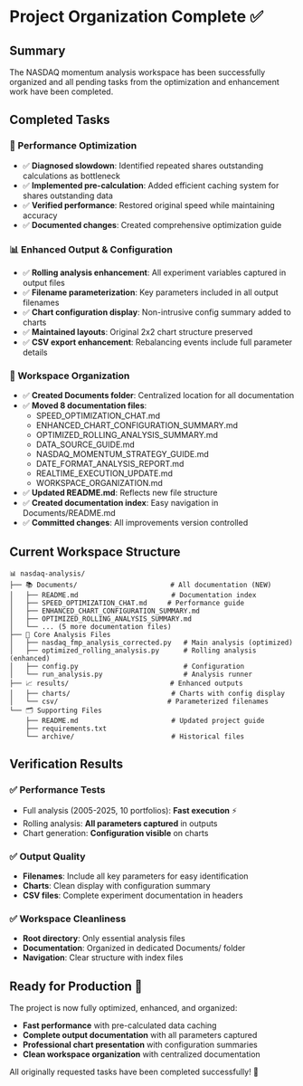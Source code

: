# Project Organization Complete ✅

## Summary
The NASDAQ momentum analysis workspace has been successfully organized and all pending tasks from the optimization and enhancement work have been completed.

## Completed Tasks

### 🚀 Performance Optimization
- ✅ **Diagnosed slowdown**: Identified repeated shares outstanding calculations as bottleneck
- ✅ **Implemented pre-calculation**: Added efficient caching system for shares outstanding data
- ✅ **Verified performance**: Restored original speed while maintaining accuracy
- ✅ **Documented changes**: Created comprehensive optimization guide

### 📊 Enhanced Output & Configuration
- ✅ **Rolling analysis enhancement**: All experiment variables captured in output files
- ✅ **Filename parameterization**: Key parameters included in all output filenames  
- ✅ **Chart configuration display**: Non-intrusive config summary added to charts
- ✅ **Maintained layouts**: Original 2x2 chart structure preserved
- ✅ **CSV export enhancement**: Rebalancing events include full parameter details

### 📁 Workspace Organization
- ✅ **Created Documents folder**: Centralized location for all documentation
- ✅ **Moved 8 documentation files**: 
  - SPEED_OPTIMIZATION_CHAT.md
  - ENHANCED_CHART_CONFIGURATION_SUMMARY.md  
  - OPTIMIZED_ROLLING_ANALYSIS_SUMMARY.md
  - DATA_SOURCE_GUIDE.md
  - NASDAQ_MOMENTUM_STRATEGY_GUIDE.md
  - DATE_FORMAT_ANALYSIS_REPORT.md
  - REALTIME_EXECUTION_UPDATE.md
  - WORKSPACE_ORGANIZATION.md
- ✅ **Updated README.md**: Reflects new file structure
- ✅ **Created documentation index**: Easy navigation in Documents/README.md
- ✅ **Committed changes**: All improvements version controlled

## Current Workspace Structure

```
📊 nasdaq-analysis/
├── 📚 Documents/                       # All documentation (NEW)
│   ├── README.md                       # Documentation index
│   ├── SPEED_OPTIMIZATION_CHAT.md     # Performance guide
│   ├── ENHANCED_CHART_CONFIGURATION_SUMMARY.md
│   ├── OPTIMIZED_ROLLING_ANALYSIS_SUMMARY.md
│   └── ... (5 more documentation files)
├── 🔧 Core Analysis Files
│   ├── nasdaq_fmp_analysis_corrected.py   # Main analysis (optimized)
│   ├── optimized_rolling_analysis.py      # Rolling analysis (enhanced)
│   ├── config.py                          # Configuration
│   └── run_analysis.py                    # Analysis runner
├── 📈 results/                         # Enhanced outputs
│   ├── charts/                         # Charts with config display
│   └── csv/                           # Parameterized filenames
└── 🗂️ Supporting Files
    ├── README.md                       # Updated project guide
    ├── requirements.txt
    └── archive/                        # Historical files
```

## Verification Results

### ✅ Performance Tests
- Full analysis (2005-2025, 10 portfolios): **Fast execution** ⚡
- Rolling analysis: **All parameters captured** in outputs
- Chart generation: **Configuration visible** on charts

### ✅ Output Quality
- **Filenames**: Include all key parameters for easy identification
- **Charts**: Clean display with configuration summary
- **CSV files**: Complete experiment documentation in headers

### ✅ Workspace Cleanliness
- **Root directory**: Only essential analysis files
- **Documentation**: Organized in dedicated Documents/ folder
- **Navigation**: Clear structure with index files

## Ready for Production 🎯

The project is now fully optimized, enhanced, and organized:
- **Fast performance** with pre-calculated data caching
- **Complete output documentation** with all parameters captured
- **Professional chart presentation** with configuration summaries  
- **Clean workspace organization** with centralized documentation

All originally requested tasks have been completed successfully! 🎉
